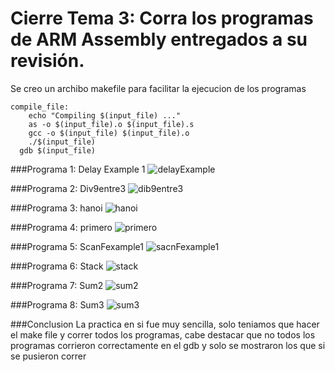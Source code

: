 # Cierre Tema 3: Corra los programas de ARM Assembly entregados a su revisión.

Se creo un archibo makefile para facilitar la ejecucion de los programas

```make
compile_file:
	echo "Compiling $(input_file) ..."
	as -o $(input_file).o $(input_file).s
	gcc -o $(input_file) $(input_file).o
	./$(input_file)
  gdb $(input_file)
```

###Programa 1: Delay Example 1
![delayExample](https://user-images.githubusercontent.com/95378364/169946909-a0d1b584-1d05-4efe-a27a-cd826eb4720f.png)

###Programa 2: Div9entre3
![dib9entre3](https://user-images.githubusercontent.com/95378364/169947017-02b704d4-1f72-4603-9a73-83d5a37d9b7c.png)

###Programa 3: hanoi
![hanoi](https://user-images.githubusercontent.com/95378364/169947059-2beac699-4c21-4b88-91bf-e6f632c5755e.png)

###Programa 4: primero
![primero](https://user-images.githubusercontent.com/95378364/169947085-222bb2e2-4416-4057-b11f-a604bd23f0aa.png)

###Programa 5: ScanFexample1
![sacnFexample1](https://user-images.githubusercontent.com/95378364/169947517-faa4e4e4-83b8-4b71-ad5c-cffac9a9e4a7.png)

###Programa 6: Stack
![stack](https://user-images.githubusercontent.com/95378364/169947552-c91ab681-de4d-4c88-b1b9-83c509916886.png)

###Programa 7: Sum2
![sum2](https://user-images.githubusercontent.com/95378364/169947583-4a83b559-a3b7-4d1b-8220-e4ee22138057.png)

###Programa 8: Sum3
![sum3](https://user-images.githubusercontent.com/95378364/169947624-28bf5acb-9cbf-45e0-a0fc-90733f61b92d.png)


###Conclusion
La practica en si fue muy sencilla, solo teniamos que hacer el make file y correr todos los programas, cabe destacar que no todos los programas corrieron correctamente en el gdb y solo se mostraron los que si se pusieron correr



